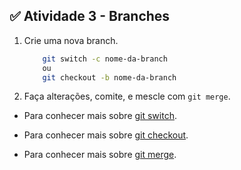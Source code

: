 ## ✅ Atividade 3 - Branches
1. Crie uma nova branch.
    ```bash
        git switch -c nome-da-branch
        ou
        git checkout -b nome-da-branch
    ```
 
2. Faça alterações, comite, e mescle com `git merge`.

- Para conhecer mais sobre [git switch](https://git-scm.com/docs/git-switch/pt_BR).

- Para conhecer mais sobre [git checkout](https://git-scm.com/docs/git-checkout/pt_BR).

- Para conhecer mais sobre [git merge](https://git-scm.com/docs/git-merge/pt_BR).